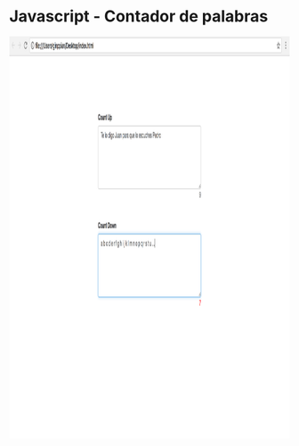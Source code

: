 Javascript - Contador de palabras
=========================

<p align="center">
<img src="https://github.com/ginppian/contadorPalabras-js/blob/master/imgs/img1.png" width="1280" height="721">
</p>